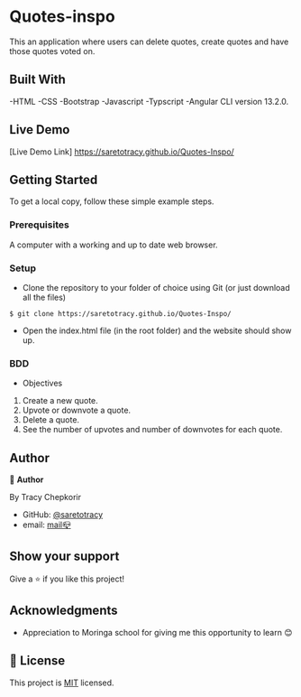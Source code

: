 # Quotes-inspo
This an application where users can delete quotes, create quotes and have those quotes voted on.
 

## Built With
-HTML
-CSS
-Bootstrap
-Javascript
-Typscript
-Angular CLI version 13.2.0.

## Live Demo

[Live Demo Link] https://saretotracy.github.io/Quotes-Inspo/


## Getting Started

To get a local copy, follow these simple example steps.

### Prerequisites

A computer with a working and up to date web browser.

### Setup

- Clone the repository to your folder of choice using Git (or just download all the files)
```
$ git clone https://saretotracy.github.io/Quotes-Inspo/
```
- Open the index.html file (in the root folder) and the website should show up.


### BDD
- Objectives
1. Create a new quote.
2. Upvote or downvote a quote.
3. Delete a quote.
4. See the number of upvotes and number of downvotes for each quote.
## Author

👤 **Author**

  By Tracy Chepkorir

- GitHub: [@saretotracy](https://github.com/saretotracy)
- email: <a href="mailto:tracychepkorir99@gmailcom"> mail📪</a>




## Show your support

Give a ⭐️ if you like this project!

## Acknowledgments

- Appreciation to  Moringa school for giving me this opportunity to learn 😊

## 📝 License

This project is [MIT](LICENSE) licensed.
